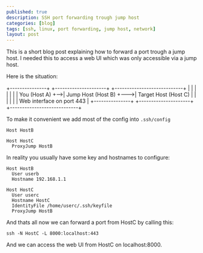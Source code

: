 ```yaml
---
published: true
description: SSH port forwarding trough jump host
categories: [blog]
tags: [ssh, linux, port forwarding, jump host, network]
layout: post
---
```



This is a short blog post explaining how to 
forward a port trough a jump host.
I needed this to access a web UI which was only accessible via a jump host.

Here is the situation:

+---------------+   +---------------------+    +----------------------------+
|               |   |                     |    |                            |
| You (Host A)  +-->| Jump Host (Host B)  +--->| Target Host (Host C)       |
|               |   |                     |    | Web interface on port 443  |
+---------------+   +---------------------+    +----------------------------+


To make it convenient we add most of the config into `.ssh/config`

```
Host HostB

Host HostC
  ProxyJump HostB
```

In reality you usually have some key and hostnames to configure:

```
Host HostB
  User userb
  Hostname 192.168.1.1

Host HostC
  User userc
  Hostname HostC
  IdentityFile /home/userc/.ssh/keyfile
  ProxyJump HostB
```

And thats all now we can forward a port from HostC by calling this:

```
ssh -N HostC -L 8000:localhost:443
```

And we can access the web UI from HostC on localhost:8000.